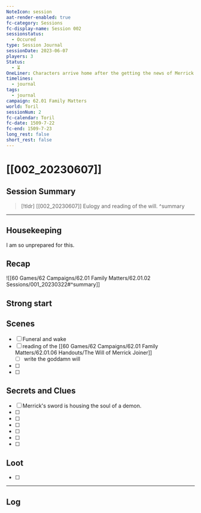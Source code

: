 ```yaml
---
NoteIcon: session
aat-render-enabled: true
fc-category: Sessions
fc-display-name: Session 002
sessionstatus:
  - Occured
type: Session Journal
sessionDate: 2023-06-07
players: 3
Status:
  - ⏳
OneLiner: Characters arrive home after the getting the news of Merrick's passing.
timelines:
  - journal
tags:
  - journal
campaign: 62.01 Family Matters
world: Toril
sessionNum: 2
fc-calendar: Toril
fc-date: 1509-7-22
fc-end: 1509-7-23
long_rest: false
short_rest: false
---
```

# [[002_20230607]]

## Session Summary

> [!tldr] [[002_20230607]]
Eulogy and reading of the will.
>  ^summary


---

## Housekeeping
I am so unprepared for this.



## Recap

![[60 Games/62 Campaigns/62.01 Family Matters/62.01.02 Sessions/001_20230322#^summary]]

## Strong start

> 

## Scenes

- [ ] Funeral and wake
- [ ] reading of the [[60 Games/62 Campaigns/62.01 Family Matters/62.01.06 Handouts/The Will of Merrick Joiner]]
	- [ ] write the goddamn will
- [ ] 
- [ ] 

## Secrets and Clues

- [ ] Merrick's sword is housing the soul of a demon.
- [ ]  
- [ ] 
- [ ] 
- [ ] 
- [ ] 
- [ ] 

## Loot

- [ ] 

---

## Log

